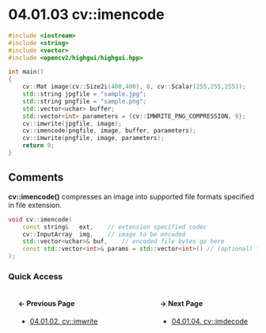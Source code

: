 # 04.01.03 cv::imencode

```cxx
#include <iostream>
#include <string>
#include <vector>
#include <opencv2/highgui/highgui.hpp>

int main()
{
	cv::Mat image(cv::Size2i(400,400), 0, cv::Scalar(255,255,255));
	std::string jpgfile = "sample.jpg";
	std::string pngfile = "sample.png";
	std::vector<uchar> buffer;
	std::vector<int> parameters = {cv::IMWRITE_PNG_COMPRESSION, 9};
	cv::imwrite(jpgfile, image);
	cv::imencode(pngfile, image, buffer, parameters);
	cv::imwrite(pngfile, image, parameters);
	return 0;
}

```

## <span title="References: Learning OpenCV 3 - pages 188 and 189&#13;&#09;&#09;&nbsp;">Comments</span>

**cv::imencode()** compresses an image into supported file formats specified in
file extension.

```cxx
void cv::imencode(
	const string&	ext,	// extension specified codec
	cv::InputArray	img,	// image to be encoded
	std::vector<uchar>&	buf,	// encoded file bytes go here
	const std::vector<int>&	params = std::vector<int>()	// (optional) for parametrized formats
);
```

### Quick Access

<div class="previous_page" style="float:left;margin-left:20px;margin-right:20px">

#### &#8592; Previous Page

* [04.01.02. cv::imwrite](./../../04.functions/01.data_files/02.imwrite.md)

</div>
<div class="next_page" style="float:right;margin-left:20px;margin-right:20px">

#### &#8594; Next Page

* [04.01.04. cv::imdecode](./../../04.functions/01.data_files/04.imdecode.md)

</div>
